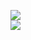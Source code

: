 [![](https://img.shields.io/badge/Made%20With-Github%20Spray-lightgrey.svg?style=for-the-badge&logo=github)](https://github.com/Annihil/github-spray#18046)  
[![](https://i.imgur.com/2DrTn0Z.gif)](https://github.com/Annihil/github-spray)